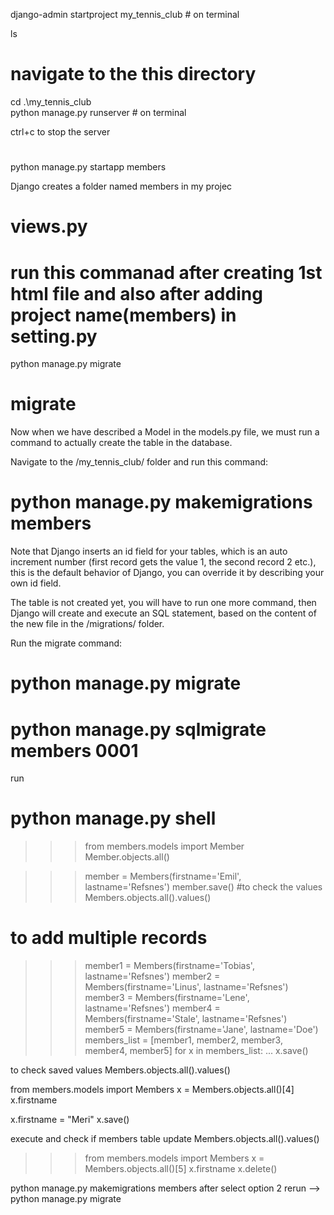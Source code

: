 django-admin startproject my_tennis_club # on terminal 


ls
# navigate to the this directory
cd .\my_tennis_club\
python manage.py runserver # on terminal

ctrl+c to stop the server 
# <!-- rename the app member --> #
python manage.py startapp members

Django creates a folder named members in my projec

# views.py


# run this commanad after creating 1st html file and also after adding project name(members) in setting.py

python manage.py migrate

<!-- next step is to create the models (Table ) -->
# migrate
Now when we have described a Model in the models.py file, we must run a command to actually create the table in the database.

Navigate to the /my_tennis_club/ folder and run this command:

# python manage.py makemigrations members

Note that Django inserts an id field for your tables, which is an auto increment number (first record gets the value 1, the second record 2 etc.), this is the default behavior of Django, you can override it by describing your own id field.

The table is not created yet, you will have to run one more command, then Django will create and execute an SQL statement, based on the content of the new file in the /migrations/ folder.

Run the migrate command:
# python manage.py migrate

<!-- View SQL: -->

# python manage.py sqlmigrate members 0001

<!-- insert Data -->
run
# python manage.py shell
>>>from members.models import Member
>>>Member.objects.all()

>>>member = Members(firstname='Emil', lastname='Refsnes')
>>> member.save()
#to check the values
Members.objects.all().values()

# to add multiple records
>>> member1 = Members(firstname='Tobias', lastname='Refsnes')
>>> member2 = Members(firstname='Linus', lastname='Refsnes')
>>> member3 = Members(firstname='Lene', lastname='Refsnes')
>>> member4 = Members(firstname='Stale', lastname='Refsnes')
>>> member5 = Members(firstname='Jane', lastname='Doe')
>>> members_list = [member1, member2, member3, member4, member5]
>>> for x in members_list:
...   x.save()

to check saved values
Members.objects.all().values()

<!-- update Records -->
from members.models import Members
x = Members.objects.all()[4]
x.firstname
<!-- update name  -->
x.firstname = "Meri"
x.save()

execute and check if members table update
Members.objects.all().values()


<!-- Delete recodrs -->

>>> from members.models import Members
>>> x = Members.objects.all()[5]
>>> x.firstname
>>> x.delete()


<!-- after updating the model members -->
python manage.py makemigrations members
after select option 2 
rerun   -->  python manage.py migrate